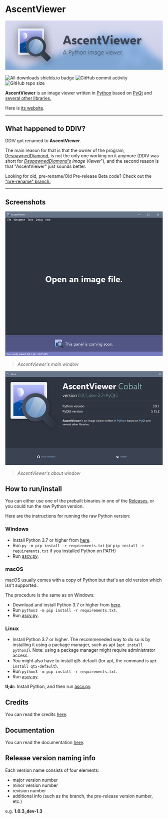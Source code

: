 # AscentViewer

![AscV Banner](other/banner.png)

![All downloads shields.io badge](https://img.shields.io/github/downloads/despawnedd/AscentViewer/total?logo=github)
![GitHub commit activity](https://img.shields.io/github/commit-activity/m/despawnedd/AscentViewer?logo=github)
![GitHub repo size](https://img.shields.io/github/repo-size/despawnedd/AscentViewer?logo=github)

**AscentViewer** is an image viewer written in [Python](https://www.python.org/) based on [PyQt](https://riverbankcomputing.com/software/pyqt/) and [several other libraries.](other/markdown/CREDITS.md)

Here is [its website](https://dd.acrazytown.com/AscentViewer/).

---

<!-- NOTE: Add notice about downloads. -->

## What happened to DDIV?

DDIV got renamed to **AscentViewer**.

The main reason for that is that the owner of the program, [DespawnedDiamond](https://github.com/despawnedd), is not the only one working on it anymore (DDIV was short for <u>*DespawnedDiamond's*</u> *Image Viewer*"), and the second reason is that "AscentViewer" just sounds better.

Looking for old, pre-rename/Old Pre-release Beta code? Check out the ["pre-rename" branch.](https://github.com/despawnedd/AscentViewer/tree/pre-rename)

---

## Screenshots

![Main window screenshot](other/examples/ascv_0.0.1_pre-release.png)

> *AscentViewer's main window*

![About window screenshot](other/examples/ascv_0.0.1_pre-release_about.png)

> *AscentViewer's about window*

## How to run/install

You can either use one of the prebuilt binaries in one of the [Releases](https://github.com/despawnedd/AscentViewer/releases), or you could run the raw Python version.

Here are the instructions for running the raw Python version:

### Windows

* Install Python 3.7 or higher from [here](https://www.python.org/downloads/).
* Run `py -m pip install -r requirements.txt` (or `pip install -r requirements.txt` if you installed Python on PATH)
* Run [ascv.py](source/ascv.py).

### macOS

macOS usually comes with a copy of Python but that's an old version which isn't supported.

The procedure is the same as on Windows:

* Download and install Python 3.7 or higher from [here](https://www.python.org/downloads/).
* Run `python3 -m pip install -r requirements.txt`.
* Run [ascv.py](source/ascv.py).

### Linux

* Install Python 3.7 or higher. The recommeneded way to do so is by installing it using a package manager, such as apt (`apt install python3`). Note: using a package manager might require administrator access.
* You might also have to install qt5-default (for apt, the command is `apt install qt5-default`).
* Run `python3 -m pip install -r requirements.txt`.
* Run [ascv.py](source/ascv.py).

<!-- ### Windows

* Install Python 3.7 or higher somehow. The recommended way to do so is by downloading it from Python's official website:
  * Download Python 3.7 or higher from [Python's website](https://www.python.org/downloads/).
  * Install the downloaded Python version (make sure you select the [Add to PATH  checkbox](other/markdown/img/add_to_path_win.png))
* Run [ascv.py](source/ascv.py), either by opening it in File Explorer (if you installed the [Python launcher()]), or by running it from the command line.

### macOS

Detailed instructions for macOS are coming soon

### Linux

> Please correct me if something is wrong here by creating an issue or a pull request.

* Install Python 3.7 or higher, either by building it from source, or by installing it using your favourite package manager, such as apt (``sudo apt install python3``).
* You might have to install ``qt5-default``. Again, install it by using your favourite package manager, such as apt (``sudo apt install qt5-default``).
* Run [ascv.py](source/ascv.py) using the Python version you installed. If you installed it using a package manager (of if you have added it to PATH yourself), this can be done by running ``python3 [path to ascv.py]`` (eg. ``python3 ascv.py``) -->

**tl;dr:** Install Python, and then run [ascv.py](source/ascv.py).

<!-- * Install Python 3.7+ (make sure you install ``pip``)
* Run ``pip install -r requirements.txt`` while in the root directory, or just manually install the required packages
* If you're on Linux, you might have to install ``qt5-default`` (on Ubuntu, the command is ``sudo apt install qt5-default``) 

And that's it. -->

## Credits

You can read the credits [here](other/markdown/CREDITS.md).

## Documentation

You can read the documentation [here](https://github.com/despawnedd/AscentViewer/wiki).

## Release version naming info

Each version name consists of four elements:

* major version number
* minor version number
* revision number
* additional info (such as the branch, the pre-release version number, etc.)

e.g. **1.0.3_dev-1.3**
